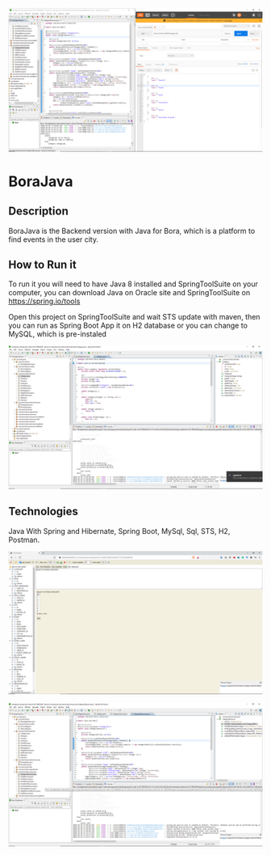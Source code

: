 ![](Java4.png)

# BoraJava

## Description

BoraJava is the Backend version with Java for Bora, which is a platform to find events in the user city.

## How to Run it

To run it you will need to have Java 8 installed and SpringToolSuite on your computer,
you can download Java on Oracle site and SpringToolSuite on https://spring.io/tools

Open this project on SpringToolSuite and wait STS update with maven, then you can run as 
Spring Boot App it on H2
database or you can change to MySQL, which is pre-instaled

![](Java.png)

## Technologies

Java With Spring and Hibernate, Spring Boot, MySql, Sql, STS, H2, Postman.

![](Java2.png)

![](Java3.png)
